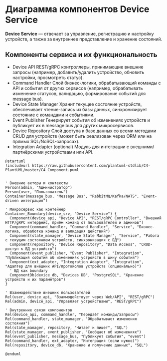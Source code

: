 # Диаграмма компонентов Device Service

**Device Service** — отвечает за управление, регистрацию и настройку устройств, 
а также за внутреннее представление и хранение состояний.

## Компоненты сервиса и их функциональность
- Device API REST/gRPC контроллеры, принимающие внешние запросы (например, добавить/удалить устройство, обновить настройки, просмотреть статус).
- Command Handler Слой бизнес-логики, обрабатывающий команды с API и события от других сервисов (например, обрабатывать изменение статусов, валидацию, формирование событий для message bus).
- Device State Manager Хранит текущее состояние устройств, обеспечивает чтение-запись из базы данных, синхронизирует состояние с командами и событиями.
- Event Publisher Генерирует события об изменениях устройств и публикует их в message bus для других микросервисов.
- Device Repository Слой доступа к базе данных со всеми методами CRUD для устройств (может быть реализован через ORM или на прямых SQL/NoSQL-запросах).
- Integration Adapter (optional) Модуль для интеграции с внешними/партнёрскими устройствами или API.


```puml
@startuml
!includeurl https://raw.githubusercontent.com/plantuml-stdlib/C4-PlantUML/master/C4_Component.puml


' Внешние акторы и контексты
Person(admin, "Администратор")
Person(user, "Пользователь")
Container(message_bus, "Message Bus", "RabbitMQ/Kafka/NATS", "Event-driven интеграция")

' Микросервис как контейнер
Container_Boundary(device_srv, "Device Service") {
  Component(device_api, "Device API", "REST/gRPC Controller", "Внешний HTTP/gRPC интерфейс, приём команд от пользователей и админов")
  Component(command_handler, "Command Handler", "Service", "Бизнес-логика, обработка команд и валидация действий")
  Component(state_manager, "Device State Manager", "Service", "Работа с текущим состоянием устройств, синхронизация с БД")
  Component(repository, "Device Repository", "Data Access", "CRUD-доступ к БД устройств")
  Component(event_publisher, "Event Publisher", "Integration", "Публикация событий об изменениях устройств в шину событий")
  Component(ext_adapter, "Integration Adapter", "Integration", "Адаптер для внешних API/протоколов устройств (опционально)")
  ' БД как boundary
  ComponentDb(device_db, "Devices DB", "PostgreSQL", "Хранение устройств и их параметров")
}

' Взаимодействие внешних пользователей
Rel(user, device_api, "Взаимодействует через Web/API", "REST/gRPC")
Rel(admin, device_api, "Управляет устройствами", "REST/gRPC")

' Внутренние связи компонентов
Rel(device_api, command_handler, "Передаёт команды/запросы")
Rel(command_handler, state_manager, "Обрабатывает изменения состояния")
Rel(state_manager, repository, "Читает и пишет", "SQL")
Rel(state_manager, event_publisher, "Сообщает об изменениях")
Rel(event_publisher, message_bus, "Публикует события", "event")
Rel(command_handler, ext_adapter, "Интеграция (если нужно)")
Rel(repository, device_db, "Хранение и получение данных", "SQL")

@enduml
```